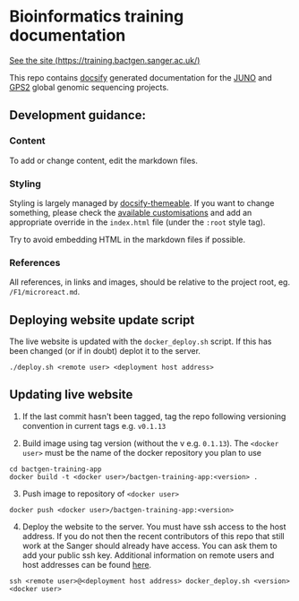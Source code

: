 # Bioinformatics training documentation
[See the site (https://training.bactgen.sanger.ac.uk/)](https://training.bactgen.sanger.ac.uk/)

This repo contains [docsify](https://docsify.now.sh/) generated documentation for the [JUNO](https://www.gbsgen.net/) and [GPS2](https://www.pneumogen.net/gps/index.html) global genomic sequencing projects.

## Development guidance:

### Content
To add or change content, edit the markdown files.

### Styling
Styling is largely managed by [docsify-themeable](https://jhildenbiddle.github.io/docsify-themeable/). If you want to change something, please check the [available customisations](https://jhildenbiddle.github.io/docsify-themeable/#/customization) and add an appropriate override in the `index.html` file (under the `:root` style tag).

Try to avoid embedding HTML in the markdown files if possible.

### References
All references, in links and images, should be relative to the project root, eg. `/F1/microreact.md`.

## Deploying website update script

The live website is updated with the `docker_deploy.sh` script.  If this has been changed (or if in doubt) deplot it to the server.

```
./deploy.sh <remote user> <deployment host address>
```

## Updating live website
1. If the last commit hasn't been tagged, tag the repo following versioning convention in current tags e.g. `v0.1.13`

2. Build image using tag version (without the v e.g. `0.1.13`). The `<docker user>` must be the name of the docker repository you plan to use

```
cd bactgen-training-app
docker build -t <docker user>/bactgen-training-app:<version> .
```

3. Push image to repository of `<docker user>`

```
docker push <docker user>/bactgen-training-app:<version>
```

4. Deploy the website to the server.
You must have ssh access to the host address. If you do not then the recent contributors of this repo that still work at the Sanger should already have access. You can ask them to add your public ssh key. Additional information on remote users and host addresses can be found [here](http://mediawiki.internal.sanger.ac.uk/index.php/Websites_managed_for_team_284_(Stephen_Bentley%27s_group)).

```
ssh <remote user>@<deployment host address> docker_deploy.sh <version> <docker user>
```
